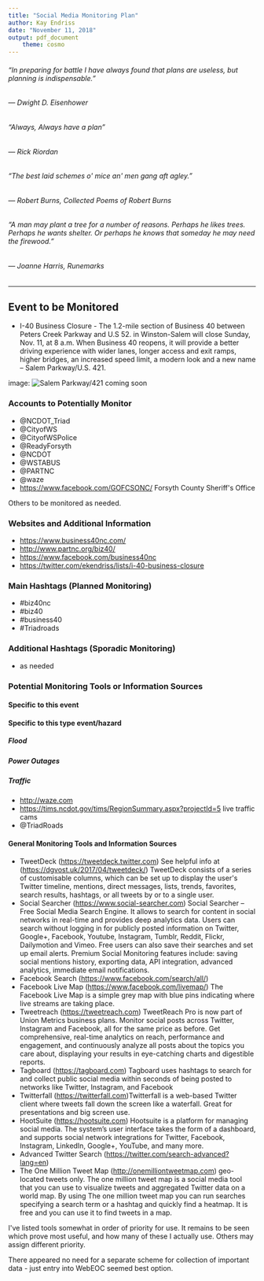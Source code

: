 ```yaml
---
title: "Social Media Monitoring Plan"
author: Kay Endriss
date: "November 11, 2018"
output: pdf_document 
    theme: cosmo
---
```


###### “In preparing for battle I have always found that plans are useless, but planning is indispensable.” 
###### ― Dwight D. Eisenhower

###### “Always, Always have a plan” 
###### ― Rick Riordan

###### “The best laid schemes o' mice an' men gang aft agley.” 
###### ― Robert Burns, Collected Poems of Robert Burns

###### “A man may plant a tree for a number of reasons. Perhaps he likes trees. Perhaps he wants shelter. Or perhaps he knows that someday he may need the firewood.” 
###### ― Joanne Harris, Runemarks

***

## Event to be Monitored ##
* I-40 Business Closure - The 1.2-mile section of Business 40 between Peters Creek Parkway and U.S 52. in Winston-Salem will close Sunday, Nov. 11, at 8 a.m. When Business 40 reopens, it will provide a better driving experience with wider lanes, longer access and exit ramps, higher bridges, an increased speed limit, a modern look and a new name – Salem Parkway/U.S. 421.

image: 
![Salem Parkway/421 coming soon](https://pbs.twimg.com/media/CvTQ9fgWYAAcXfH.jpg)

### Accounts to Potentially Monitor ###
* @NCDOT_Triad
* @CityofWS
* @CityofWSPolice
* @ReadyForsyth
* @NCDOT
* @WSTABUS
* @PARTNC
* @waze
* https://www.facebook.com/GOFCSONC/  Forsyth County Sheriff's Office

Others to be monitored as needed.

### Websites and Additional Information ###
* https://www.business40nc.com/
* http://www.partnc.org/biz40/
* https://www.facebook.com/business40nc
* https://twitter.com/ekendriss/lists/i-40-business-closure

### Main Hashtags (Planned Monitoring) ###
* #biz40nc
* #biz40
* #business40
* #Triadroads

### Additional Hashtags (Sporadic Monitoring) ###
* as needed

### Potential Monitoring Tools or Information Sources ###
#### Specific to this event ####
#### Specific to this type event/hazard ####
##### Flood #####
##### Power Outages #####
##### Traffic #####
* http://waze.com
* https://tims.ncdot.gov/tims/RegionSummary.aspx?projectId=5  live traffic cams
* @TriadRoads


#### General Monitoring Tools and Information Sources ####
* TweetDeck (https://tweetdeck.twitter.com) See helpful info at (https://dgvost.uk/2017/04/tweetdeck/) TweetDeck consists of a series of customisable columns, which can be set up to display the user's Twitter timeline, mentions, direct messages, lists, trends, favorites, search results, hashtags, or all tweets by or to a single user.
* Social Searcher (https://www.social-searcher.com) Social Searcher – Free Social Media Search Engine. It allows to search for content in social networks in real-time and provides deep analytics data. Users can search without logging in for publicly posted information on Twitter, Google+, Facebook, Youtube, Instagram, Tumblr, Reddit, Flickr, Dailymotion and Vimeo. Free users can also save their searches and set up email alerts. Premium Social Monitoring features include: saving social mentions history, exporting data, API integration, advanced analytics, immediate email notifications.
* Facebook Search (https://www.facebook.com/search/all/) 
* Facebook Live Map (https://www.facebook.com/livemap/) The Facebook Live Map is a simple grey map with blue pins indicating where live streams are taking place.
* Tweetreach (https://tweetreach.com) TweetReach Pro is now part of Union Metrics business plans. Monitor social posts across Twitter, Instagram and Facebook, all for the same price as before. Get comprehensive, real-time analytics on reach, performance and engagement, and continuously analyze all posts about the topics you care about, displaying your results in eye-catching charts and digestible reports. 
* Tagboard (https://tagboard.com) Tagboard uses hashtags to search for and collect public social media within seconds of being posted to networks like Twitter, Instagram, and Facebook
* Twitterfall (https://twitterfall.com)Twitterfall is a web-based Twitter client where tweets fall down the screen like a waterfall. Great for presentations and big screen use.
* HootSuite (https://hootsuite.com) Hootsuite is a platform for managing social media. The system’s user interface takes the form of a dashboard, and supports social network integrations for Twitter, Facebook, Instagram, LinkedIn, Google+, YouTube, and many more.
* Advanced Twitter Search (https://twitter.com/search-advanced?lang=en)
* The One Million Tweet Map (http://onemilliontweetmap.com) geo-located tweets only. The one million tweet map is a social media tool that you can use to visualize tweets and aggregated Twitter data on a world map. By using The one million tweet map you can run searches specifying a search term or a hashtag and quickly find a heatmap. It is free and you can use it to find tweets in a map.

I've listed tools somewhat in order of priority for use. It remains to be seen which prove most useful, and how many of these I actually use. Others may assign different priority.

There appeared no need for a separate scheme for collection of important data - just entry into WebEOC seemed best option.
